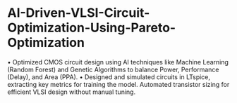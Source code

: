 # AI-Driven-VLSI-Circuit-Optimization-Using-Pareto-Optimization
• Optimized CMOS circuit design using AI techniques like Machine Learning (Random Forest) and Genetic Algorithms to balance Power, Performance (Delay), and Area (PPA). • Designed and simulated circuits in LTspice, extracting key metrics for training the model. Automated transistor sizing for efficient VLSI design without manual tuning.
